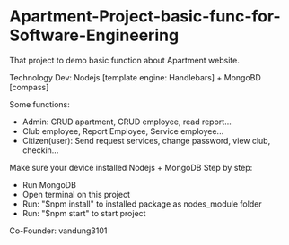 # Apartment-Project-basic-func-for-Software-Engineering

That project to demo basic function about Apartment website.

Technology Dev: Nodejs [template engine: Handlebars] + MongoBD [compass]

Some functions:
+ Admin: CRUD apartment, CRUD employee, read report...
+ Club employee, Report Employee, Service employee...
+ Citizen(user): Send request services, change password, view club, checkin...

Make sure your device installed Nodejs + MongoDB
Step by step:
+ Run MongoDB
+ Open terminal on this project
+ Run: "$npm install" to installed package as nodes_module folder
+ Run: "$npm start" to start project


Co-Founder: vandung3101
